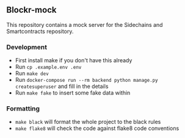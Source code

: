 ## Blockr-mock
This repository contains a mock server for the Sidechains and Smartcontracts repository.

### Development
 - First install make if you don't have this already
 - Run `cp .example.env .env`
 - Run `make dev`
 - Run `docker-compose run --rm backend python manage.py createsuperuser` and fill in the details
 - Run `make fake` to insert some fake data within

### Formatting
 - `make black` will format the whole project to the black rules
 - `make flake8` will check the code against flake8 code conventions

